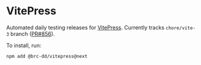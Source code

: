 # VitePress

Automated daily testing releases for [VitePress](https://github.com/vuejs/vitepress). Currently tracks `chore/vite-3` branch ([PR#856](https://github.com/vuejs/vitepress/pull/856)).

To install, run:

```sh
npm add @brc-dd/vitepress@next
```
